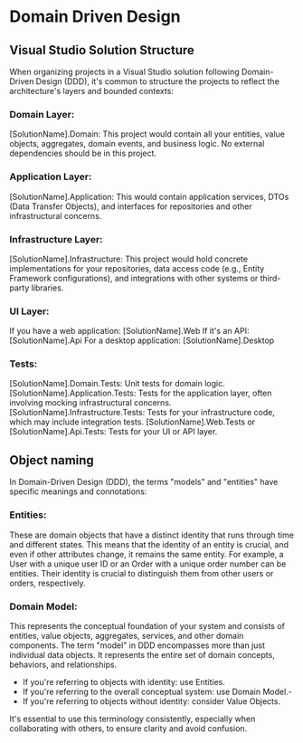 # Domain Driven Design

## Visual Studio Solution Structure
When organizing projects in a Visual Studio solution following Domain-Driven Design (DDD), it's common to structure the projects to reflect the architecture's layers and bounded contexts:

### Domain Layer:
[SolutionName].Domain: This project would contain all your entities, value objects, aggregates, domain events, and business logic. No external dependencies should be in this project.

### Application Layer:
[SolutionName].Application: This would contain application services, DTOs (Data Transfer Objects), and interfaces for repositories and other infrastructural concerns.

### Infrastructure Layer:
[SolutionName].Infrastructure: This project would hold concrete implementations for your repositories, data access code (e.g., Entity Framework configurations), and integrations with other systems or third-party libraries.

### UI Layer:
If you have a web application: [SolutionName].Web
If it's an API: [SolutionName].Api
For a desktop application: [SolutionName].Desktop

### Tests:
[SolutionName].Domain.Tests: Unit tests for domain logic.
[SolutionName].Application.Tests: Tests for the application layer, often involving mocking infrastructural concerns.
[SolutionName].Infrastructure.Tests: Tests for your infrastructure code, which may include integration tests.
[SolutionName].Web.Tests or [SolutionName].Api.Tests: Tests for your UI or API layer.

## Object naming

In Domain-Driven Design (DDD), the terms "models" and "entities" have specific meanings and connotations:

### Entities:
These are domain objects that have a distinct identity that runs through time and different states. This means that the identity of an entity is crucial, and even if other attributes change, it remains the same entity. For example, a User with a unique user ID or an Order with a unique order number can be entities. Their identity is crucial to distinguish them from other users or orders, respectively.

### Domain Model:
This represents the conceptual foundation of your system and consists of entities, value objects, aggregates, services, and other domain components. The term "model" in DDD encompasses more than just individual data objects. It represents the entire set of domain concepts, behaviors, and relationships.

- If you're referring to objects with identity: use Entities.
- If you're referring to the overall conceptual system: use Domain Model.- 
- If you're referring to objects without identity: consider Value Objects.

It's essential to use this terminology consistently, especially when collaborating with others, to ensure clarity and avoid confusion.